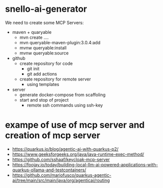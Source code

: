 # snello-ai-generator

We need to create some MCP Servers:
- maven + quaryable
  - mvn create ....
  - mvn queryable-maven-plugin:3.0.4:add
  - mvnw queryable:install
  - mvnw queryable:source   
- github
  - create repository for code
    - git init
    - git add actions  
  - create repository for remote server
    - using templates 
- server
  - generate docker-compose from scaffoling
  - start and stop of project
    - remote ssh commands using ssh-key
   
# exampe of use of mcp server and creation of mcp server
  - https://quarkus.io/blog/agentic-ai-with-quarkus-p2/
  - https://www.geeksforgeeks.org/java/java-runtime-exec-method/
  - https://github.com/sshaaf/keycloak-mcp-server
  - https://foojay.io/today/building-local-llm-ai-powered-applications-with-quarkus-ollama-and-testcontainers/
  - https://github.com/mariofusco/quarkus-agentic-ai/tree/main/src/main/java/org/agenticai/routing
